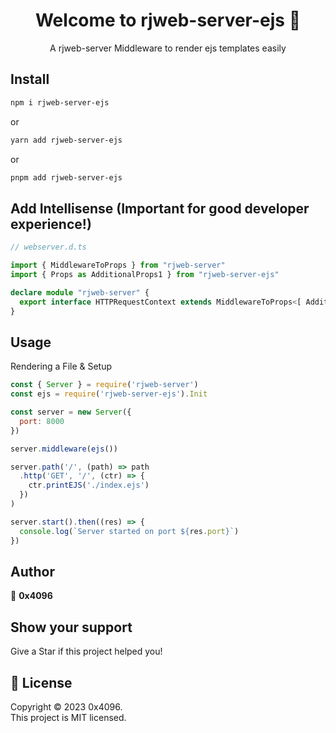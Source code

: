 <h1 align="center">Welcome to rjweb-server-ejs 👋</h1>
<div align="center">
  A rjweb-server Middleware to render ejs templates easily
</div>

## Install

```sh
npm i rjweb-server-ejs
```

or

```sh
yarn add rjweb-server-ejs
```

or

```sh
pnpm add rjweb-server-ejs
```

## Add Intellisense (Important for good developer experience!)
```ts
// webserver.d.ts

import { MiddlewareToProps } from "rjweb-server"
import { Props as AdditionalProps1 } from "rjweb-server-ejs"

declare module "rjweb-server" {
  export interface HTTPRequestContext extends MiddlewareToProps<[ AdditionalProps1 ]> {}
}
```

## Usage

Rendering a File & Setup
```js
const { Server } = require('rjweb-server')
const ejs = require('rjweb-server-ejs').Init

const server = new Server({
  port: 8000
})

server.middleware(ejs())

server.path('/', (path) => path
  .http('GET', '/', (ctr) => {
    ctr.printEJS('./index.ejs')
  })
)

server.start().then((res) => {
  console.log(`Server started on port ${res.port}`)
})
```

## Author

👤 **0x4096** 

## Show your support

Give a Star if this project helped you!

## 📝 License

Copyright © 2023 0x4096.<br />
This project is MIT licensed.